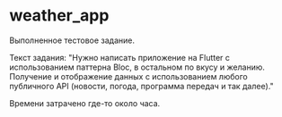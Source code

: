 # weather_app

Выполненное тестовое задание.

Текст задания: "Нужно написать приложение на Flutter с использованием паттерна Bloc, в остальном по вкусу и желанию.
Получение и отображение данных с использованием любого публичного API (новости, погода, программа передач и так далее)."

Времени затрачено где-то около часа.

